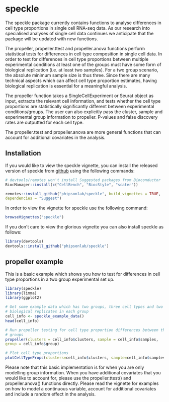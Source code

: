
# speckle

<!-- badges: start -->
<!-- badges: end -->

The speckle package currently contains functions to analyse differences in cell 
type proportions in single cell RNA-seq data. As our research into specialised 
analyses of single cell data continues we anticipate that the package will be 
updated with new functions.

The propeller, propeller.ttest and propeller.anova functions perform 
statistical tests for differences in cell type composition in single cell data. 
In order to test for differences in cell type proportions between multiple 
experimental conditions at least one of the groups must have some form of 
biological replication (i.e. at least two samples). For a two group scenario, 
the absolute minimum sample size is thus 
three. Since there are many technical aspects which can affect cell type 
proportion estimates, having biological replication is essential for a 
meaningful analysis.

The propeller function takes a SingleCellExperiment or Seurat object as input,
extracts the relevant cell information, and tests whether the cell type 
proportions are statistically significantly different between experimental
conditions/groups. The user can also explicitly pass the cluster, sample and 
experimental group information to propeller. P-values and false discovery rates 
are outputted for each cell type. 

The propeller.ttest and propeller.anova are more general functions that can 
account for additional covariates in the analysis.

## Installation

If you would like to view the speckle vignette, you can install the released 
version of speckle from [github](https://github.com/phipsonlab/speckle) using the 
following commands:

``` r
# devtools/remotes won't install Suggested packages from Bioconductor
BiocManager::install(c("CellBench", "BiocStyle", "scater"))

remotes::install_github("phipsonlab/speckle", build_vignettes = TRUE, 
dependencies = "Suggest")
```

In order to view the vignette for speckle use the following command:

``` r
browseVignettes("speckle")
```

If you don't care to view the glorious vignette you can also install speckle as 
follows:

``` r
library(devtools)
devtools::install_github("phipsonlab/speckle")
```

## propeller example

This is a basic example which shows you how to test for differences in cell 
type proportions in a two group experimental set up.

``` r
library(speckle)
library(limma)
library(ggplot2)

# Get some example data which has two groups, three cell types and two 
# biological replicates in each group
cell_info <- speckle_example_data()
head(cell_info)

# Run propeller testing for cell type proportion differences between the two 
# groups
propeller(clusters = cell_info$clusters, sample = cell_info$samples, 
group = cell_info$group)

# Plot cell type proportions
plotCellTypeProps(clusters=cell_info$clusters, sample=cell_info$samples)
```

Please note that this basic implementation is for when you are only modelling
group information. When you have additional covariates that you would like to 
account for, please use the propeller.ttest() and propeller.anova() functions
directly. Please read the vignette for examples on how to model a continuous 
variable, account for additional covariates and include a random effect in the 
analysis. 


